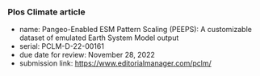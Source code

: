 ### Plos Climate article

- name: Pangeo-Enabled ESM Pattern Scaling (PEEPS):  A customizable dataset of emulated Earth System Model output
- serial: PCLM-D-22-00161
- due date for review: November 28, 2022
- submission link: https://www.editorialmanager.com/pclm/
